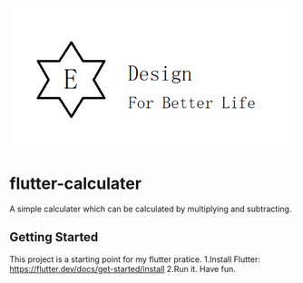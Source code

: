 ![image](https://raw.githubusercontent.com/ethan-czh/Flutter-Calculater/master/images/github_logo.png)

# flutter-calculater

A simple calculater which can be calculated by multiplying and subtracting.

## Getting Started

This project is a starting point for my flutter pratice.
1.Install Flutter: https://flutter.dev/docs/get-started/install 
2.Run it.
Have fun.

